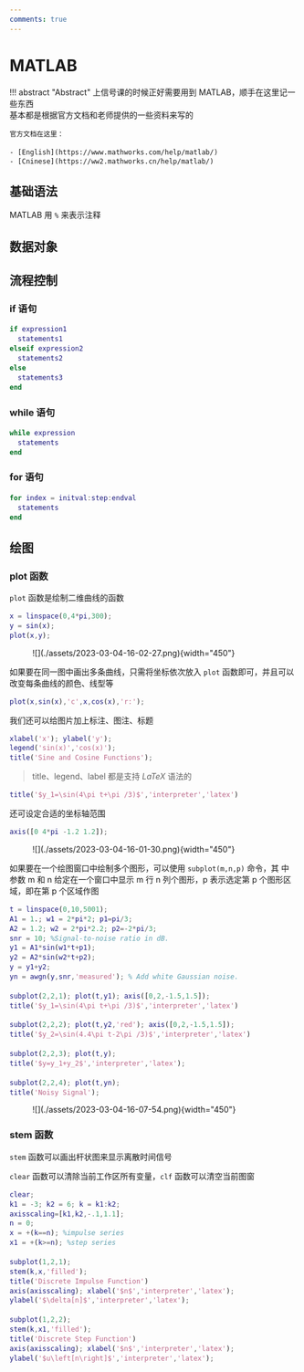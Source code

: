 ```yaml
---
comments: true
---
```


# MATLAB

!!! abstract "Abstract"
    上信号课的时候正好需要用到 MATLAB，顺手在这里记一些东西<br>
    基本都是根据官方文档和老师提供的一些资料来写的

    官方文档在这里：

    - [English](https://www.mathworks.com/help/matlab/)
    - [Cninese](https://ww2.mathworks.cn/help/matlab/)

## 基础语法

MATLAB 用 `%` 来表示注释

## 数据对象

## 流程控制

### if 语句

```matlab
if expression1
  statements1
elseif expression2
  statements2
else
  statements3
end
```

### while 语句

```matlab
while expression
  statements
end
```

### for 语句

```matlab
for index = initval:step:endval
  statements
end
```

## 绘图

### plot 函数

`plot` 函数是绘制二维曲线的函数

```matlab
x = linspace(0,4*pi,300);
y = sin(x);
plot(x,y);
```

<figure markdown>
![](./assets/2023-03-04-16-02-27.png){width="450"}
<figcaption></figcaption>
</figure>

如果要在同一图中画出多条曲线，只需将坐标依次放入 `plot` 函数即可，并且可以改变每条曲线的颜色、线型等

```matlab
plot(x,sin(x),'c',x,cos(x),'r:');
```

我们还可以给图片加上标注、图注、标题

```matlab
xlabel('x'); ylabel('y');
legend('sin(x)','cos(x)');
title('Sine and Cosine Functions');
```

> title、legend、label 都是支持 $LaTeX$ 语法的

  ```matlab
  title('$y_1=\sin(4\pi t+\pi /3)$','interpreter','latex')
  ```

还可设定合适的坐标轴范围

```matlab
axis([0 4*pi -1.2 1.2]);
```

<figure markdown>
![](./assets/2023-03-04-16-01-30.png){width="450"}
<figcaption></figcaption>
</figure>

如果要在一个绘图窗口中绘制多个图形，可以使用 `subplot(m,n,p)` 命令，其 中参数 m 和 n 给定在一个窗口中显示 m 行 n 列个图形，p 表示选定第 p 个图形区域，即在第 p 个区域作图

```matlab
t = linspace(0,10,5001);
A1 = 1.; w1 = 2*pi*2; p1=pi/3;
A2 = 1.2; w2 = 2*pi*2.2; p2=-2*pi/3;
snr = 10; %Signal-to-noise ratio in dB.
y1 = A1*sin(w1*t+p1);
y2 = A2*sin(w2*t+p2);
y = y1+y2;
yn = awgn(y,snr,'measured'); % Add white Gaussian noise.

subplot(2,2,1); plot(t,y1); axis([0,2,-1.5,1.5]);
title('$y_1=\sin(4\pi t+\pi /3)$','interpreter','latex')

subplot(2,2,2); plot(t,y2,'red'); axis([0,2,-1.5,1.5]);
title('$y_2=\sin(4.4\pi t-2\pi /3)$','interpreter','latex')

subplot(2,2,3); plot(t,y);
title('$y=y_1+y_2$','interpreter','latex');

subplot(2,2,4); plot(t,yn);
title('Noisy Signal');
```

<figure markdown>
![](./assets/2023-03-04-16-07-54.png){width="450"}
<figcaption></figcaption>
</figure>

### stem 函数

`stem` 函数可以画出杆状图来显示离散时间信号

`clear` 函数可以清除当前工作区所有变量，`clf` 函数可以清空当前图窗

```matlab
clear;
k1 = -3; k2 = 6; k = k1:k2;
axisscaling=[k1,k2,-.1,1.1];
n = 0;
x = +(k==n); %impulse series
x1 = +(k>=n); %step series

subplot(1,2,1);
stem(k,x,'filled');
title('Discrete Impulse Function')
axis(axisscaling); xlabel('$n$','interpreter','latex');
ylabel('$\delta[n]$','interpreter','latex');

subplot(1,2,2);
stem(k,x1,'filled');
title('Discrete Step Function')
axis(axisscaling); xlabel('$n$','interpreter','latex');
ylabel('$u\left[n\right]$','interpreter','latex');
```
